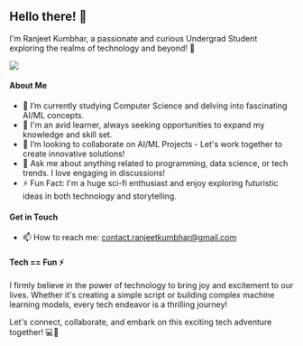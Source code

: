 ## Hello there! 👋

I'm Ranjeet Kumbhar, a passionate and curious Undergrad Student exploring the realms of technology and beyond! 🚀

![](https://komarev.com/ghpvc/?username=ranjeetkumbhar01&color=green)

#### About Me

- 🔭 I’m currently studying Computer Science and delving into fascinating AI/ML concepts.
- 🌱 I'm an avid learner, always seeking opportunities to expand my knowledge and skill set.
- 👯 I’m looking to collaborate on AI/ML Projects - Let's work together to create innovative solutions!
- 💬 Ask me about anything related to programming, data science, or tech trends. I love engaging in discussions!
- ⚡ Fun Fact: I'm a huge sci-fi enthusiast and enjoy exploring futuristic ideas in both technology and storytelling.

#### Get in Touch

- 📫 How to reach me: contact.ranjeetkumbhar@gmail.com

#### Tech == Fun ⚡

I firmly believe in the power of technology to bring joy and excitement to our lives. Whether it's creating a simple script or building complex machine learning models, every tech endeavor is a thrilling journey!

Let's connect, collaborate, and embark on this exciting tech adventure together! 💻🎉
